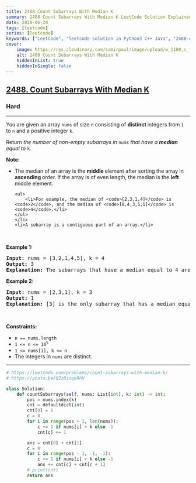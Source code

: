 ```yaml
---
title: 2488 Count Subarrays With Median K
summary: 2488 Count Subarrays With Median K LeetCode Solution Explained
date: 2020-06-20
tags: [leetcode]
series: [leetcode]
keywords: ["LeetCode", "leetcode solution in Python3 C++ Java", "2488-count-subarrays-with-median-k LeetCode Solution Explained"]
cover:
    image: https://res.cloudinary.com/samirpaul/image/upload/w_1100,c_fit,co_rgb:FFFFFF,l_text:Arial_75_bold:2488 Count Subarrays With Median K - Solution Explained/problem-solving.webp
    alt: 2488 Count Subarrays With Median K
    hiddenInList: true
    hiddenInSingle: false
---
```



<h2><a href="https://leetcode.com/problems/count-subarrays-with-median-k/">2488. Count Subarrays With Median K</a></h2><h3>Hard</h3><hr><div><p>You are given an array <code>nums</code> of size <code>n</code> consisting of <strong>distinct </strong>integers from <code>1</code> to <code>n</code> and a positive integer <code>k</code>.</p>

<p>Return <em>the number of non-empty subarrays in </em><code>nums</code><em> that have a <strong>median</strong> equal to </em><code>k</code>.</p>

<p><strong>Note</strong>:</p>

<ul>
	<li>The median of an array is the <strong>middle </strong>element after sorting the array in <strong>ascending </strong>order. If the array is of even length, the median is the <strong>left </strong>middle element.

	<ul>
		<li>For example, the median of <code>[2,3,1,4]</code> is <code>2</code>, and the median of <code>[8,4,3,5,1]</code> is <code>4</code>.</li>
	</ul>
	</li>
	<li>A subarray is a contiguous part of an array.</li>
</ul>

<p>&nbsp;</p>
<p><strong class="example">Example 1:</strong></p>

<pre><strong>Input:</strong> nums = [3,2,1,4,5], k = 4
<strong>Output:</strong> 3
<strong>Explanation:</strong> The subarrays that have a median equal to 4 are: [4], [4,5] and [1,4,5].
</pre>

<p><strong class="example">Example 2:</strong></p>

<pre><strong>Input:</strong> nums = [2,3,1], k = 3
<strong>Output:</strong> 1
<strong>Explanation:</strong> [3] is the only subarray that has a median equal to 3.
</pre>

<p>&nbsp;</p>
<p><strong>Constraints:</strong></p>

<ul>
	<li><code>n == nums.length</code></li>
	<li><code>1 &lt;= n &lt;= 10<sup>5</sup></code></li>
	<li><code>1 &lt;= nums[i], k &lt;= n</code></li>
	<li>The integers in <code>nums</code> are distinct.</li>
</ul>
</div>

---




```python
# https://leetcode.com/problems/count-subarrays-with-median-k/
# https://youtu.be/QZzDioqkRhU

class Solution:
    def countSubarrays(self, nums: List[int], k: int) -> int:
        pos = nums.index(k)
        cnt = defaultdict(int)
        cnt[0] = 1
        c = 0
        for i in range(pos + 1, len(nums)):
            c += 1 if nums[i] > k else -1
            cnt[c] += 1

        ans = cnt[0] + cnt[1]
        c = 0
        for i in range(pos - 1, -1, -1):
            c += 1 if nums[i] < k else -1
            ans += cnt[c] + cnt[c + 1]
        # print(cnt)
        return ans
```
